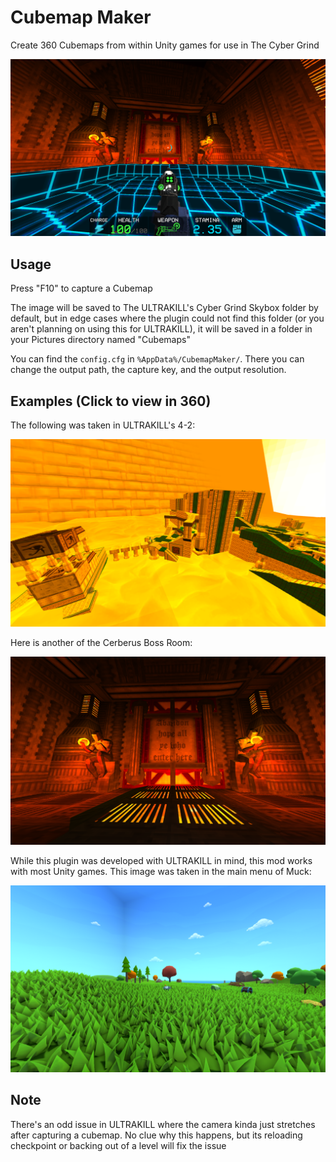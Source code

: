 # Cubemap Maker
Create 360 Cubemaps from within Unity games for use in The Cyber Grind

![4-2 Cubemap](img/using_cerberus.png)

## Usage

Press "F10" to capture a Cubemap

The image will be saved to The ULTRAKILL's Cyber Grind Skybox folder by default, but in edge cases where the plugin could not find this folder (or you aren't planning on using this for ULTRAKILL), it will be saved in a folder in your Pictures directory named "Cubemaps"

You can find the `config.cfg` in `%AppData%/CubemapMaker/`. There you can change the output path, the capture key, and the output resolution.

## Examples (Click to view in 360)

The following was taken in ULTRAKILL's 4-2:

[![4-2 Cubemap](img/greed_map.png)](https://momento360.com/e/u/ae9b53244fe947fea807478156c30b5d?utm_campaign=embed&utm_source=other&heading=0&pitch=0&field-of-view=75&size=medium)

Here is another of the Cerberus Boss Room:

[![Cerberus Cubemap](img/cerberus_map.png)](https://momento360.com/e/u/d5900bba103a4a329c96867bd9a33942?utm_campaign=embed&utm_source=other&heading=0&pitch=0&field-of-view=75&size=medium)

While this plugin was developed with ULTRAKILL in mind, this mod works with most Unity games. This image was taken in the main menu of Muck:

[![Muck Main Menu Cubemap](img/muck_map.png)](https://momento360.com/e/u/b4502e9ee399400a94f2523a57ad6293?utm_campaign=embed&utm_source=other&heading=0&pitch=0&field-of-view=75&size=medium)

## Note

There's an odd issue in ULTRAKILL where the camera kinda just stretches after capturing a cubemap.
No clue why this happens, but its reloading checkpoint or backing out of a level will fix the issue